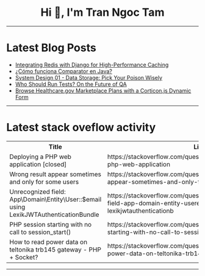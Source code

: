 <h1 align="center">Hi 👋, I'm Tran Ngoc Tam</h1>

---

# Latest Blog Posts 
<!-- BLOG-POST-LIST:START -->
- [Integrating Redis with Django for High-Performance Caching](https://dev.to/praseesh_p_/integrating-redis-with-django-for-high-performance-caching-490b)
- [¿Cómo funciona Comparator en Java?](https://dev.to/asjordi/como-funciona-comparator-en-java-2lfg)
- [System Design 01 - Data Storage: Pick Your Poison Wisely](https://dev.to/sarvabharan/system-design-01-data-storage-pick-your-poison-wisely-16pc)
- [Who Should Run Tests? On the Future of QA](https://dev.to/signadot/who-should-run-tests-on-the-future-of-qa-41e4)
- [Browse Healthcare.gov Marketplace Plans with a Corticon.js Dynamic Form](https://dev.to/notedhelms/browse-healthcaregov-marketplace-plans-with-a-corticonjs-dynamic-form-192i)
<!-- BLOG-POST-LIST:END -->

---

# Latest stack oveflow activity
<table>
  <tr><th>Title</th><th>Link</th></tr>
  <!-- STACKOVERFLOW:START --><tr><td>Deploying a PHP web application [closed]</td><td>https://stackoverflow.com/questions/79155944/deploying-a-php-web-application</td></tr><tr><td>Wrong result appear sometimes and only for some users</td><td>https://stackoverflow.com/questions/79155889/wrong-result-appear-sometimes-and-only-for-some-users</td></tr><tr><td>Unrecognized field: App\Domain\Entity\User::$email using LexikJWTAuthenticationBundle</td><td>https://stackoverflow.com/questions/79155522/unrecognized-field-app-domain-entity-useremail-using-lexikjwtauthenticationb</td></tr><tr><td>PHP session starting with no call to session_start&lpar;&rpar;</td><td>https://stackoverflow.com/questions/79155505/php-session-starting-with-no-call-to-session-start</td></tr><tr><td>How to read power data on teltonika trb145 gateway - PHP + Socket?</td><td>https://stackoverflow.com/questions/79155437/how-to-read-power-data-on-teltonika-trb145-gateway-php-socket</td></tr><!-- STACKOVERFLOW:END -->
</table>

---


